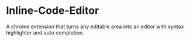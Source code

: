 # Inline-Code-Editor
A chrome extension that turns any editable area into an editor with syntax highlighter and auto completion. 

